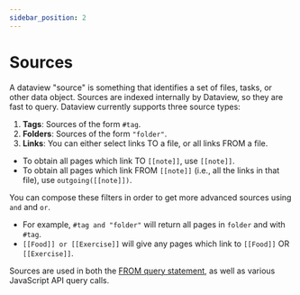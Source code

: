 ```yaml
---
sidebar_position: 2
---
```

# Sources

A dataview "source" is something that identifies a set of files, tasks, or other data object. Sources are indexed internally by
Dataview, so they are fast to query. Dataview currently supports three source types:

1. **Tags**: Sources of the form `#tag`.
2. **Folders**: Sources of the form `"folder"`.
3. **Links**: You can either select links TO a file, or all links FROM a file. 
  - To obtain all pages which link TO `[[note]]`, use `[[note]]`. 
  - To obtain all pages which link FROM `[[note]]` (i.e., all the links in that file), use `outgoing([[note]])`.

You can compose these filters in order to get more advanced sources using `and` and `or`. 

- For example, `#tag and "folder"` will return all pages in `folder` and with `#tag`. 
- `[[Food]] or [[Exercise]]` will give any pages which link to `[[Food]]` OR `[[Exercise]]`.

Sources are used in both the [FROM query statement](/query/queries#from), as well as various JavaScript API query calls.
